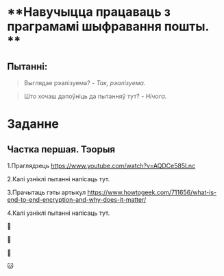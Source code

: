 # **Навучыцца працаваць з праграмамі шыфравання пошты. ** 
## Пытанні:
> Выглядае рэалізуема? *- Так, рэалізуема.*

> Што хочаш дапоўніць да пытанняў тут? *- Нічога.*

# Заданне
## Частка першая. Тэорыя

1.Праглядзець https://www.youtube.com/watch?v=AQDCe585Lnc

2.Калі узніклі пытанні напісаць тут.

3.Прачытаць гэты артыкул https://www.howtogeek.com/711656/what-is-end-to-end-encryption-and-why-does-it-matter/

4.Калі узніклі пытанні напісаць тут.

🥇

🥈

🥉

🐱
